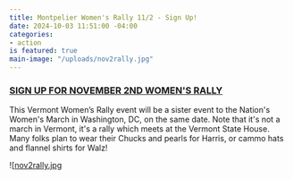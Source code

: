 ```yaml
---
title: Montpelier Women's Rally 11/2 - Sign Up!
date: 2024-10-03 11:51:00 -04:00
categories:
- action
is featured: true
main-image: "/uploads/nov2rally.jpg"
---
```


 

### [SIGN UP FOR NOVEMBER 2ND WOMEN'S RALLY](https://vermontwomensrally.com/)



This Vermont Women’s Rally event will be a sister event to the Nation's Women's March in Washington, DC, on the same date. Note that it's not a march in Vermont, it's a rally which meets at the Vermont State House.  Many folks plan to wear their Chucks and pearls for Harris, or cammo hats and flannel shirts for Walz!

![[nov2rally.jpg](/uploads/nov2rally.jpg](https://vermontwomensrally.com/))


